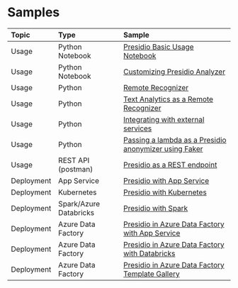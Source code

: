# Samples

| Topic       | Type                   | Sample                                                                                                                                          |
| :---------- | :--------------------- | :---------------------------------------------------------------------------------------------------------------------------------------------- |
| Usage       | Python Notebook        | [Presidio Basic Usage Notebook](python/presidio_notebook.ipynb)                                                                                 |
| Usage       | Python Notebook        | [Customizing Presidio Analyzer](python/customizing_presidio_analyzer.ipynb)                                                                     |
| Usage       | Python                 | [Remote Recognizer](python/example_remote_recognizer.py)                                                                                        |
| Usage       | Python                 | [Text Analytics as a Remote Recognizer](python/text_analytics/index.md)                                                                         |
| Usage       | Python                 | [Integrating with external services](python/integrating_with_external_services.ipynb)                                                                         |
| Usage       | Python                 | [Passing a lambda as a Presidio anonymizer using Faker](python/example_custom_lambda_anonymizer.py)                                             |
| Usage       | REST API (postman)     | [Presidio as a REST endpoint](docker/index.md)                                                                                                  |
| Deployment  | App Service            | [Presidio with App Service](deployments/app-service/index.md)                                                                                   |
| Deployment  | Kubernetes             | [Presidio with Kubernetes](deployments/k8s/index.md)                                                                                            |
| Deployment  | Spark/Azure Databricks | [Presidio with Spark](deployments/spark/index.md)                                                                                               |
| Deployment  | Azure Data Factory     | [Presidio in Azure Data Factory with App Service](deployments/data-factory/presidio-data-factory.md#option-1-presidio-as-an-http-rest-endpoint) |
| Deployment  | Azure Data Factory     | [Presidio in Azure Data Factory with Databricks](deployments/data-factory/presidio-data-factory.md#option-2-presidio-on-azure-databricks)       |
| Deployment  | Azure Data Factory     | [Presidio in Azure Data Factory Template Gallery](deployments/data-factory/presidio-data-factory-template-gallery.md)                           |
